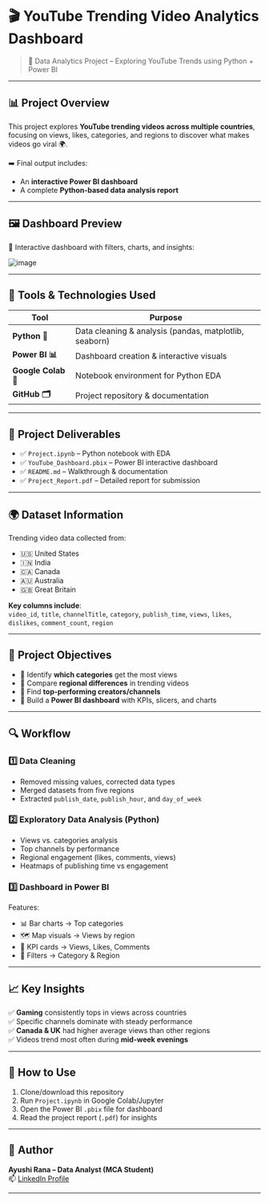 # 🎬 YouTube Trending Video Analytics Dashboard

> 📌 Data Analytics Project – Exploring YouTube Trends using Python + Power BI

---

## 📊 Project Overview

This project explores **YouTube trending videos across multiple countries**, focusing on views, likes, categories, and regions to discover what makes videos go viral 🌍.  

➡️ Final output includes:  
- An **interactive Power BI dashboard**  
- A complete **Python-based data analysis report**

---

## 🖼️ Dashboard Preview

📌 Interactive dashboard with filters, charts, and insights:  

![image](https://github.com/user-attachments/assets/4fe6e61f-f135-45a6-9f0b-845a7423d4af)

---

## 🔧 Tools & Technologies Used

| Tool          | Purpose                                |
|---------------|----------------------------------------|
| **Python 🐍** | Data cleaning & analysis (pandas, matplotlib, seaborn) |
| **Power BI 📊** | Dashboard creation & interactive visuals |
| **Google Colab 📓** | Notebook environment for Python EDA |
| **GitHub 🗂** | Project repository & documentation |

---

## 📁 Project Deliverables

- ✅ `Project.ipynb` – Python notebook with EDA  
- ✅ `YouTube_Dashboard.pbix` – Power BI interactive dashboard  
- ✅ `README.md` – Walkthrough & documentation  
- ✅ `Project_Report.pdf` – Detailed report for submission  

---

## 🌍 Dataset Information  

Trending video data collected from:  
- 🇺🇸 United States  
- 🇮🇳 India  
- 🇨🇦 Canada  
- 🇦🇺 Australia  
- 🇬🇧 Great Britain  

**Key columns include**:  
`video_id`, `title`, `channelTitle`, `category`, `publish_time`, `views`, `likes`, `dislikes`, `comment_count`, `region`  

---

## 🧠 Project Objectives

- 📌 Identify **which categories** get the most views  
- 📌 Compare **regional differences** in trending videos  
- 📌 Find **top-performing creators/channels**  
- 📌 Build a **Power BI dashboard** with KPIs, slicers, and charts  

---

## 🔍 Workflow  

### 1️⃣ Data Cleaning  
- Removed missing values, corrected data types  
- Merged datasets from five regions  
- Extracted `publish_date`, `publish_hour`, and `day_of_week`  

### 2️⃣ Exploratory Data Analysis (Python)  
- Views vs. categories analysis  
- Top channels by performance  
- Regional engagement (likes, comments, views)  
- Heatmaps of publishing time vs engagement  

### 3️⃣ Dashboard in Power BI  
Features:  
- 📊 Bar charts → Top categories  
- 🗺 Map visuals → Views by region  
- 🎯 KPI cards → Views, Likes, Comments  
- 🔘 Filters → Category & Region  

---

## 📈 Key Insights  

✅ **Gaming** consistently tops in views across countries  
✅ Specific channels dominate with steady performance  
✅ **Canada & UK** had higher average views than other regions  
✅ Videos trend most often during **mid-week evenings**  

---

## 📌 How to Use  

1. Clone/download this repository  
2. Run `Project.ipynb` in Google Colab/Jupyter  
3. Open the Power BI `.pbix` file for dashboard  
4. Read the project report (`.pdf`) for insights  

---

## 🙋 Author  

**Ayushi Rana – Data Analyst (MCA Student)**  
📫 [LinkedIn Profile](https://www.linkedin.com/in/ayushirana123)  

---





